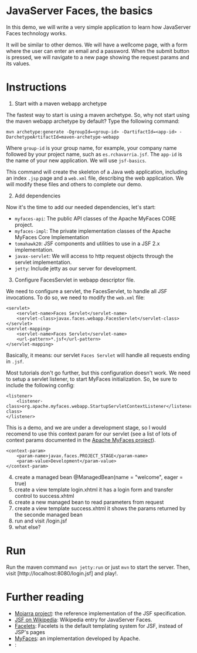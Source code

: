 # JavaServer Faces, the basics

In this demo, we will write a very simple application to learn how
JavaServer Faces technology works.

It will be similar to other demos. We will have a wellcome page, with a form
where the user can enter an email and a password. When the submit button is
pressed, we will navigate to a new page showing the request params and its
values.

# Instructions

1. Start with a maven webapp archetype

The fastest way to start is using a maven archetype. So, why not start using
the maven webapp archetype by default? Type the following command:

	mvn archetype:generate -DgroupId=<group-id> -DartifactId=<app-id> -DarchetypeArtifactId=maven-archetype-webapp

Where `group-id` is your group name, for example, your company name followed by 
your project name, such as `es.rchavarria.jsf`. The `app-id` is the name of
your new application. We will use `jsf-basics`.

This command will create the skeleton of a Java web application, including an
index `.jsp` page and a `web.xml` file, describing the web application. We will
modify these files and others to complete our demo.

2. Add dependencies

Now it's the time to add our needed dependencies, let's start:

- `myfaces-api`: The public API classes of the Apache MyFaces CORE project.
- `myfaces-impl`: The private implementation classes of the Apache MyFaces Core 
Implementation
- `tomahawk20`: JSF components and utilities to use in a JSF 2.x implementation.
- `javax-servlet`: We will access to http request objects through the servlet
implementation.
- `jetty`: Include jetty as our server for development.

3. Configure FacesServlet in webapp descriptor file.

We need to configure a servlet, the FacesServlet, to handle all JSF invocations.
To do so, we need to modify the `web.xml` file:

    <servlet>
        <servlet-name>Faces Servlet</servlet-name>
        <servlet-class>javax.faces.webapp.FacesServlet</servlet-class>
    </servlet>
    <servlet-mapping>
        <servlet-name>Faces Servlet</servlet-name>
        <url-pattern>*.jsf</url-pattern>
    </servlet-mapping>

Basically, it means: our servlet `Faces Servlet` will handle all requests 
ending in `.jsf`.

Most tutorials don't go further, but this configuration doesn't work. We need to
setup a servlet listener, to start MyFaces initialization. So, be sure to
include the following config:

	<listener>
		<listener-class>org.apache.myfaces.webapp.StartupServletContextListener</listener-class>
	</listener>

This is a demo, and we are under a development stage, so I would recomend to use
this context param for our servlet (see a list of lots of context params documented
in the [Apache MyFaces project](https://myfaces.apache.org/core21/myfaces-impl/webconfig.html)). 

    <context-param>
        <param-name>javax.faces.PROJECT_STAGE</param-name>
        <param-value>Development</param-value>
    </context-param>

4. create a managed bean @ManagedBean(name = "welcome", eager = true)
5. create a view template login.xhtml
	it has a login form and transfer control to success.xhtml
6. create a new managed bean to read parameters from request
7. create a view template success.xhtml
	it shows the params returned by the seconde managed bean
6. run and visit /login.jsf
7. what else?

# Run

Run the maven command `mvn jetty:run` or just `mvn` to start the server. Then,
visit [http://localhost:8080/login.jsf] and play!.

# Further reading

- [Mojarra project](https://javaserverfaces.java.net/): 
the reference implementation of the JSF specification.
- [JSF on Wikipedia](https://en.wikipedia.org/wiki/JavaServer_Faces):
Wikipedia entry for JavaServer Faces.
- [Facelets](https://en.wikipedia.org/wiki/Facelets):
Facelets is the default templating system for JSF, instead of JSP's pages
- [MyFaces](https://myfaces.apache.org/):
an implementation developed by Apache.
- []():

